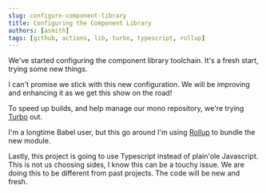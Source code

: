 ```yaml
---
slug: configure-component-library
title: Configuring the Component Library
authors: [asmith]
tags: [github, actions, lib, turbo, typescript, rollup]
---
```


We've started configuring the component library toolchain. It's a fresh start, trying some new things.

I can't promise we stick with this new configuration.  We will be improving and enhancing it as we get this show on the road!

<!-- truncate -->

To speed up builds, and help manage our mono repository, we're trying [Turbo](https://vercel.com/solutions/turborepo) out.


I'm a longtime Babel user, but this go around I'm using [Rollup](https://rollupjs.org/) to bundle the new module.

Lastly, this project is going to use Typescript instead of plain'ole Javascript.  This is not us choosing sides, I know this can be a touchy issue.  We are doing this to be different from past projects.  The code will be new and fresh.

